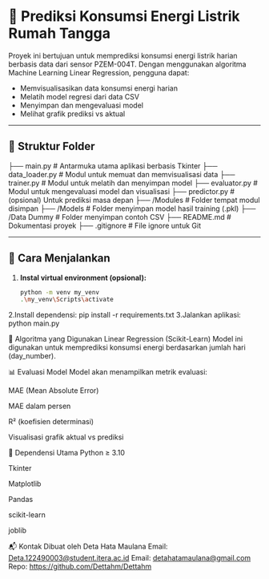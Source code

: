 # 🔌 Prediksi Konsumsi Energi Listrik Rumah Tangga

Proyek ini bertujuan untuk memprediksi konsumsi energi listrik harian berbasis data dari sensor PZEM-004T. Dengan menggunakan algoritma Machine Learning Linear Regression, pengguna dapat:
- Memvisualisasikan data konsumsi energi harian
- Melatih model regresi dari data CSV
- Menyimpan dan mengevaluasi model
- Melihat grafik prediksi vs aktual

---

## 📁 Struktur Folder
├── main.py # Antarmuka utama aplikasi berbasis Tkinter
├── data_loader.py # Modul untuk memuat dan memvisualisasi data
├── trainer.py # Modul untuk melatih dan menyimpan model
├── evaluator.py # Modul untuk mengevaluasi model dan visualisasi
├── predictor.py # (opsional) Untuk prediksi masa depan
├── /Modules # Folder tempat modul disimpan
├── /Models # Folder menyimpan model hasil training (.pkl)
├── /Data Dummy # Folder menyimpan contoh CSV
├── README.md # Dokumentasi proyek
├── .gitignore # File ignore untuk Git


---

## 🚀 Cara Menjalankan
1. **Instal virtual environment (opsional):**
   ```bash
   python -m venv my_venv
   .\my_venv\Scripts\activate
2.Install dependensi:
    pip install -r requirements.txt
3.Jalankan aplikasi:
    python main.py

🧠 Algoritma yang Digunakan
Linear Regression (Scikit-Learn)
Model ini digunakan untuk memprediksi konsumsi energi berdasarkan jumlah hari (day_number).

📊 Evaluasi Model
Model akan menampilkan metrik evaluasi:

MAE (Mean Absolute Error)

MAE dalam persen

R² (koefisien determinasi)

Visualisasi grafik aktual vs prediksi

🧰 Dependensi Utama
Python ≥ 3.10

Tkinter

Matplotlib

Pandas

scikit-learn

joblib

📬 Kontak
Dibuat oleh Deta Hata Maulana
Email: Deta.122490003@student.itera.ac.id
Email: detahatamaulana@gmail.com
Repo: https://github.com/Dettahm/Dettahm